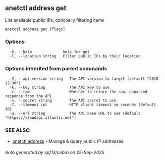 ## anetctl address get

List available public IPs, optionally filtering items

```
anetctl address get [flags]
```

### Options

```
  -h, --help              help for get
  -l, --location string   Filter public IPs by their location
```

### Options inherited from parent commands

```
  -V, --api-version string   The API version to target (default "2010-12-30")
  -k, --key string           The API key to use
  -r, --raw                  Whether to return the raw, unparsed response from the API
  -s, --secret string        The API secret to use
  -T, --timeout int          HTTP client timeout in seconds (default 30)
  -u, --url string           The API base URL to use (default "https://cloudapi.atlantic.net")
```

### SEE ALSO

* [anetctl address](anetctl_address.md)	 - Manage & query public IP addresses

###### Auto generated by spf13/cobra on 25-Sep-2025
